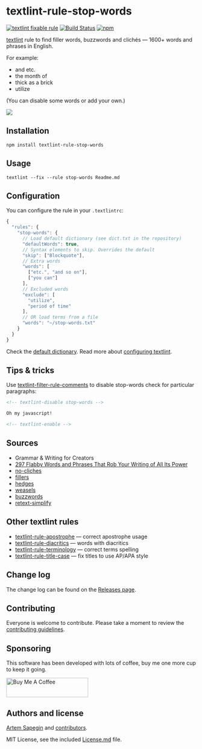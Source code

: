 # textlint-rule-stop-words

[![textlint fixable rule](https://img.shields.io/badge/textlint-fixable-green.svg?style=social)](https://textlint.github.io/) [![Build Status](https://travis-ci.org/sapegin/textlint-rule-stop-words.svg)](https://travis-ci.org/sapegin/textlint-rule-stop-words) [![npm](https://img.shields.io/npm/v/textlint-rule-stop-words.svg)](https://www.npmjs.com/package/textlint-rule-stop-words)

[textlint](https://github.com/textlint/textlint) rule to find filler words, buzzwords and clichés — 1600+ words and phrases in English.

For example:

- and etc.
- the month of
- thick as a brick
- utilize

(You can disable some words or add your own.)

![](https://d3vv6lp55qjaqc.cloudfront.net/items/2P3W3w0d1N0K421H333m/textlint-rule-stop-words.png)

## Installation

```shell
npm install textlint-rule-stop-words
```

## Usage

```shell
textlint --fix --rule stop-words Readme.md
```

## Configuration

You can configure the rule in your `.textlintrc`:

```js
{
  "rules": {
    "stop-words": {
      // Load default dictionary (see dict.txt in the repository)
      "defaultWords": true,
      // Syntax elements to skip. Overrides the default
      "skip": ["Blockquote"],
      // Extra words
      "words": [
        ["etc.", "and so on"],
        ["you can"]
      ],
      // Excluded words
      "exclude": [
        "utilize",
        "period of time"
      ],
      // OR load terms from a file
      "words": "~/stop-words.txt"
    }
  }
}
```

Check the [default dictionary](./dict.txt). Read more about [configuring textlint](https://github.com/textlint/textlint/blob/master/docs/configuring.md).

## Tips & tricks

Use [textlint-filter-rule-comments](https://github.com/textlint/textlint-filter-rule-comments) to disable stop-words check for particular paragraphs:

```markdown
<!-- textlint-disable stop-words -->

Oh my javascript!

<!-- textlint-enable -->
```

## Sources

- Grammar & Writing for Creators
- [297 Flabby Words and Phrases That Rob Your Writing of All Its Power](https://smartblogger.com/weak-writing/)
- [no-cliches](https://github.com/dunckr/no-cliches/)
- [fillers](https://github.com/wooorm/fillers/)
- [hedges](https://github.com/wooorm/hedges/)
- [weasels](https://github.com/wooorm/weasels/)
- [buzzwords](https://github.com/wooorm/buzzwords/)
- [retext-simplify](https://github.com/wooorm/retext-simplify/)

## Other textlint rules

- [textlint-rule-apostrophe](https://github.com/sapegin/textlint-rule-apostrophe) — correct apostrophe usage
- [textlint-rule-diacritics](https://github.com/sapegin/textlint-rule-diacritics) — words with diacritics
- [textlint-rule-terminology](https://github.com/sapegin/textlint-rule-terminology) — correct terms spelling
- [textlint-rule-title-case](https://github.com/sapegin/textlint-rule-title-case) — fix titles to use AP/APA style

## Change log

The change log can be found on the [Releases page](https://github.com/sapegin/textlint-rule-stop-words/releases).

## Contributing

Everyone is welcome to contribute. Please take a moment to review the [contributing guidelines](Contributing.md).

## Sponsoring

This software has been developed with lots of coffee, buy me one more cup to keep it going.

<a href="https://www.buymeacoffee.com/sapegin" target="_blank"><img src="https://cdn.buymeacoffee.com/buttons/lato-orange.png" alt="Buy Me A Coffee" height="51" width="217" ></a>

## Authors and license

[Artem Sapegin](https://sapegin.me) and [contributors](https://github.com/sapegin/textlint-rule-stop-words/graphs/contributors).

MIT License, see the included [License.md](License.md) file.
